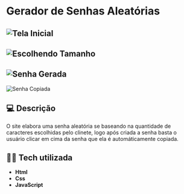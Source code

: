# Gerador de Senhas Aleatórias

![Tela Inicial](https://github.com/MateusFernandess/Gerador_De_Senha_Aleatoria/assets/64085410/bb5d9020-5de1-4292-a772-59cbbde4e2a3) 
-------------------------------------------------------
![Escolhendo Tamanho](https://github.com/MateusFernandess/Gerador_De_Senha_Aleatoria/assets/64085410/a29f17f4-a119-4cc8-9f80-a98f4e533b77)
-------------------------------------------------------
![Senha Gerada](https://github.com/MateusFernandess/Gerador_De_Senha_Aleatoria/assets/64085410/f6c34e12-c7be-4e66-9ce2-5343d5860695)
-------------------------------------------------------
![Senha Copiada](https://github.com/MateusFernandess/Gerador_De_Senha_Aleatoria/assets/64085410/1fdd0d47-0578-4be9-9edf-bd9ac2248328)

## 💻 Descrição 
O site elabora uma senha aleatória se baseando na quantidade de caracteres escolhidas pelo clinete, logo após criada a senha basta o usuário clicar em cima da senha que ela é automáticamente copiada.

## 👨‍💻 Tech utilizada
- **Html**
- **Css**
- **JavaScript**
